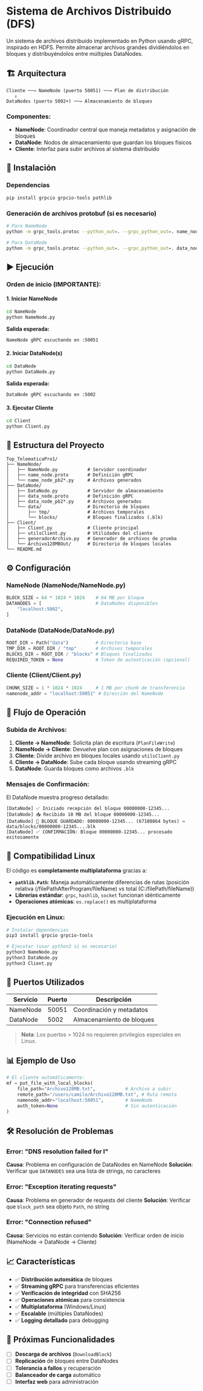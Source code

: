 # Sistema de Archivos Distribuido (DFS)

Un sistema de archivos distribuido implementado en Python usando gRPC, inspirado en HDFS. Permite almacenar archivos grandes dividiéndolos en bloques y distribuyéndolos entre múltiples DataNodes.

## 🏗️ Arquitectura

```
Cliente ──→ NameNode (puerto 50051) ──→ Plan de distribución
   ↓
DataNodes (puerto 5002+) ──→ Almacenamiento de bloques
```

### Componentes:

- **NameNode**: Coordinador central que maneja metadatos y asignación de bloques
- **DataNode**: Nodos de almacenamiento que guardan los bloques físicos
- **Cliente**: Interfaz para subir archivos al sistema distribuido

## 🚀 Instalación

### Dependencias

```bash
pip install grpcio grpcio-tools pathlib
```

### Generación de archivos protobuf (si es necesario)

```bash
# Para NameNode
python -m grpc_tools.protoc --python_out=. --grpc_python_out=. name_node.proto

# Para DataNode
python -m grpc_tools.protoc --python_out=. --grpc_python_out=. data_node.proto
```

## ▶️ Ejecución

### Orden de inicio (IMPORTANTE):

#### 1. Iniciar NameNode
```bash
cd NameNode
python NameNode.py
```
**Salida esperada:**
```
NameNode gRPC escuchando en :50051
```

#### 2. Iniciar DataNode(s)
```bash
cd DataNode
python DataNode.py
```
**Salida esperada:**
```
DataNode gRPC escuchando en :5002
```

#### 3. Ejecutar Cliente
```bash
cd Client
python Client.py
```

## 📁 Estructura del Proyecto

```
Top_TelematicaPro1/
├── NameNode/
│   ├── NameNode.py           # Servidor coordinador
│   ├── name_node.proto       # Definición gRPC
│   └── name_node_pb2*.py     # Archivos generados
├── DataNode/
│   ├── DataNode.py           # Servidor de almacenamiento
│   ├── data_node.proto       # Definición gRPC
│   ├── data_node_pb2*.py     # Archivos generados
│   └── data/                 # Directorio de bloques
│       ├── tmp/              # Archivos temporales
│       └── blocks/           # Bloques finalizados (.blk)
├── Client/
│   ├── Client.py             # Cliente principal
│   ├── utilsClient.py        # Utilidades del cliente
│   ├── generadorArchivo.py   # Generador de archivos de prueba
│   └── Archivo128MBOut/      # Directorio de bloques locales
└── README.md
```

## ⚙️ Configuración

### NameNode (NameNode/NameNode.py)
```python
BLOCK_SIZE = 64 * 1024 * 1024    # 64 MB por bloque
DATANODES = [                    # DataNodes disponibles
    "localhost:5002",
]
```

### DataNode (DataNode/DataNode.py)
```python
ROOT_DIR = Path("data")          # Directorio base
TMP_DIR = ROOT_DIR / "tmp"       # Archivos temporales
BLOCKS_DIR = ROOT_DIR / "blocks" # Bloques finalizados
REQUIRED_TOKEN = None            # Token de autenticación (opcional)
```

### Cliente (Client/Client.py)
```python
CHUNK_SIZE = 1 * 1024 * 1024     # 1 MB por chunk de transferencia
namenode_addr = "localhost:50051" # Dirección del NameNode
```

## 🔄 Flujo de Operación

### Subida de Archivos:

1. **Cliente → NameNode**: Solicita plan de escritura (`PlanFileWrite`)
2. **NameNode → Cliente**: Devuelve plan con asignaciones de bloques
3. **Cliente**: Divide archivo en bloques locales usando `utilsClient.py`
4. **Cliente → DataNode**: Sube cada bloque usando streaming gRPC
5. **DataNode**: Guarda bloques como archivos `.blk`

### Mensajes de Confirmación:

El DataNode muestra progreso detallado:
```
[DataNode] ✅ Iniciado recepción del bloque 00000000-12345...
[DataNode] 📥 Recibido 10 MB del bloque 00000000-12345...
[DataNode] 💾 BLOQUE GUARDADO: 00000000-12345... (67108864 bytes) → data/blocks/00000000-12345....blk
[DataNode] ✅ CONFIRMACIÓN: Bloque 00000000-12345... procesado exitosamente
```

## 🐧 Compatibilidad Linux

El código es **completamente multiplataforma** gracias a:

- **`pathlib.Path`**: Maneja automáticamente diferencias de rutas (posición relativa (/filePathAfterProgram/fileName) vs total (C:/filePath/fileName))
- **Librerías estándar**: `grpc`, `hashlib`, `socket` funcionan idénticamente
- **Operaciones atómicas**: `os.replace()` es multiplataforma

### Ejecución en Linux:

```bash
# Instalar dependencias
pip3 install grpcio grpcio-tools

# Ejecutar (usar python3 si es necesario)
python3 NameNode.py
python3 DataNode.py  
python3 Client.py
```

## 🔧 Puertos Utilizados

| Servicio | Puerto | Descripción |
|----------|--------|-------------|
| NameNode | 50051  | Coordinación y metadatos |
| DataNode | 5002   | Almacenamiento de bloques |

> **Nota**: Los puertos > 1024 no requieren privilegios especiales en Linux.

## 📊 Ejemplo de Uso

```python
# El cliente automáticamente:
mf = put_file_with_local_blocks(
    file_path="Archivo128MB.txt",           # Archivo a subir
    remote_path="/users/camilo/Archivo128MB.txt", # Ruta remota
    namenode_addr="localhost:50051",        # NameNode
    auth_token=None                         # Sin autenticación
)
```

## 🛠️ Resolución de Problemas

### Error: "DNS resolution failed for l"
**Causa**: Problema en configuración de DataNodes en NameNode
**Solución**: Verificar que `DATANODES` sea una lista de strings, no caracteres

### Error: "Exception iterating requests"
**Causa**: Problema en generador de requests del cliente
**Solución**: Verificar que `block_path` sea objeto `Path`, no string

### Error: "Connection refused"
**Causa**: Servicios no están corriendo
**Solución**: Verificar orden de inicio (NameNode → DataNode → Cliente)

## 📈 Características

- ✅ **Distribución automática** de bloques
- ✅ **Streaming gRPC** para transferencias eficientes  
- ✅ **Verificación de integridad** con SHA256
- ✅ **Operaciones atómicas** para consistencia
- ✅ **Multiplataforma** (Windows/Linux)
- ✅ **Escalable** (múltiples DataNodes)
- ✅ **Logging detallado** para debugging

## 🔮 Próximas Funcionalidades

- [ ] **Descarga de archivos** (`DownloadBlock`)
- [ ] **Replicación** de bloques entre DataNodes
- [ ] **Tolerancia a fallos** y recuperación
- [ ] **Balanceador de carga** automático
- [ ] **Interfaz web** para administración
